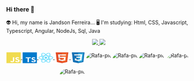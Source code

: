 ### Hi there 👋

👽 Hi, my name is Jandson Ferreira...
🖥️ I'm studying: Html, CSS, Javascript, Typescript, Angular, NodeJs, Sql, Java

<div align="center">
  <a href="https://github.com/jandsonn">
  <img height="180em" src="https://github-readme-stats.vercel.app/api?username=jandsonn&show_icons=true&theme=aura&include_all_commits=true&count_private=true"/>
  <img height="180em" src="https://github-readme-stats.vercel.app/api/top-langs/?username=jandsonn&layout=compact&langs_count=7&theme=aura"/>
</div>
<div style="display: inline_block"><br>
  <img align="center" alt="Rafa-Js" height="30" width="40" src="https://raw.githubusercontent.com/devicons/devicon/master/icons/javascript/javascript-plain.svg">
  <img align="center" alt="Rafa-Ts" height="30" width="40" src="https://raw.githubusercontent.com/devicons/devicon/master/icons/typescript/typescript-plain.svg">
  <img align="center" alt="Rafa-React" height="30" width="40" src="https://raw.githubusercontent.com/devicons/devicon/master/icons/react/react-original.svg">
  <img align="center" alt="Rafa-HTML" height="30" width="40" src="https://raw.githubusercontent.com/devicons/devicon/master/icons/html5/html5-original.svg">
  <img align="center" alt="Rafa-CSS" height="30" width="40" src="https://raw.githubusercontent.com/devicons/devicon/master/icons/css3/css3-original.svg">
  <img align="right" alt="Rafa-pic" height="150" style="border-radius:50px;" src="https://images.hdqwalls.com/download/skull-hacking-time-4k-rh-2560x1080.jpg">
  <img align="right" alt="Rafa-pic" height="50" style="border-radius:50px;" src="https://cdn-icons-png.flaticon.com/512/919/919825.png">
  <img align="right" alt="Rafa-pic" height="50" style="border-radius:50px;" src="https://cdn-icons-png.flaticon.com/512/919/919853.png">
  <img align="right" alt="Rafa-pic" height="50" style="border-radius:50px;" src="https://cdn-icons-png.flaticon.com/512/919/919836.png">
  <p>
  <img align="right" alt="Rafa-pic" height="50" style="border-radius:50px;" src="https://cdn-icons-png.flaticon.com/512/5969/5969282.png">
  <i class="devicon-github-original colored"></i>

  </div>
  
